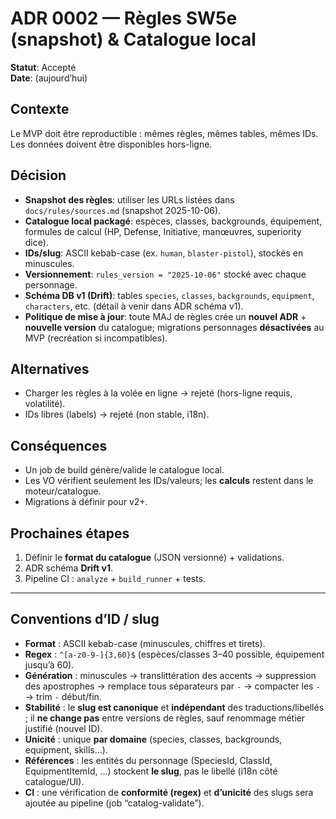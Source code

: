 # ADR 0002 — Règles SW5e (snapshot) & Catalogue local

**Statut**: Accepté  
**Date**: (aujourd’hui)

## Contexte
Le MVP doit être reproductible : mêmes règles, mêmes tables, mêmes IDs. Les données doivent être disponibles hors-ligne.

## Décision
- **Snapshot des règles**: utiliser les URLs listées dans `docs/rules/sources.md` (snapshot 2025-10-06).  
- **Catalogue local packagé**: espèces, classes, backgrounds, équipement, formules de calcul (HP, Defense, Initiative, manœuvres, superiority dice).  
- **IDs/slug**: ASCII kebab-case (ex. `human`, `blaster-pistol`), stockés en minuscules.  
- **Versionnement**: `rules_version = "2025-10-06"` stocké avec chaque personnage.  
- **Schéma DB v1 (Drift)**: tables `species`, `classes`, `backgrounds`, `equipment`, `characters`, etc. (détail à venir dans ADR schéma v1).  
- **Politique de mise à jour**: toute MAJ de règles crée un **nouvel ADR** + **nouvelle version** du catalogue; migrations personnages **désactivées** au MVP (recréation si incompatibles).

## Alternatives
- Charger les règles à la volée en ligne → rejeté (hors-ligne requis, volatilité).  
- IDs libres (labels) → rejeté (non stable, i18n).

## Conséquences
- Un job de build génère/valide le catalogue local.  
- Les VO vérifient seulement les IDs/valeurs; les **calculs** restent dans le moteur/catalogue.  
- Migrations à définir pour v2+.

## Prochaines étapes
1) Définir le **format du catalogue** (JSON versionné) + validations.  
2) ADR schéma **Drift v1**.  
3) Pipeline CI : `analyze` + `build_runner` + tests.

---

## Conventions d’ID / slug

- **Format** : ASCII kebab-case (minuscules, chiffres et tirets).
- **Regex** : `^[a-z0-9-]{3,60}$` (espèces/classes 3–40 possible, équipement jusqu’à 60).
- **Génération** : minuscules → translittération des accents → suppression des apostrophes → remplace tous séparateurs par `-` → compacter les `-` → trim `-` début/fin.
- **Stabilité** : le **slug est canonique** et **indépendant** des traductions/libellés ; il **ne change pas** entre versions de règles, sauf renommage métier justifié (nouvel ID).
- **Unicité** : unique **par domaine** (species, classes, backgrounds, equipment, skills…).
- **Références** : les entités du personnage (SpeciesId, ClassId, EquipmentItemId, …) stockent **le slug**, pas le libellé (i18n côté catalogue/UI).
- **CI** : une vérification de **conformité (regex)** et **d’unicité** des slugs sera ajoutée au pipeline (job “catalog-validate”).
